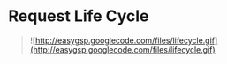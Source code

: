 # Request Life Cycle #
> ![http://easygsp.googlecode.com/files/lifecycle.gif](http://easygsp.googlecode.com/files/lifecycle.gif)